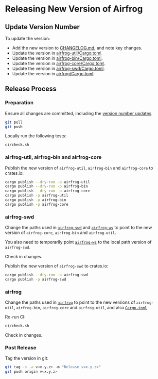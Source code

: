 # Releasing New Version of Airfrog

## Update Version Number

To update the version:

- Add the new version to [CHANGELOG.md](CHANGELOG.md), and note key changes.
- Update the version in [airfrog-util/Cargo.toml](/airfrog-util/Cargo.toml).
- Update the version in [airfrog-bin/Cargo.toml](/airfrog-bin/Cargo.toml).
- Update the version in [airfrog-core/Cargo.toml](/airfrog-core/Cargo.toml).
- Update the version in [airfrog-swd/Cargo.toml](/airfrog-swd/Cargo.toml).
- Update the version in [airfrog/Cargo.toml](/airfrog/Cargo.toml).

## Release Process

### Preparation

Ensure all changes are committed, including the [version number updates](#update-version-number).

```bash
git pull
git push
```

Locally run the following tests:

```bash
ci/check.sh
```

### airfrog-util, airfrog-bin and airfrog-core

Publish the new version of `airfrog-util`, `airfrog-bin` and `airfrog-core` to crates.io:

```bash
cargo publish --dry-run -p airfrog-util
cargo publish --dry-run -p airfrog-bin
cargo publish --dry-run -p airfrog-core
cargo publish -p airfrog-util
cargo publish -p airfrog-bin
cargo publish -p airfrog-core
```

### airfrog-swd

Change the paths used in [`airfrog-swd`](airfrog-swd/Cargo.toml) and [`airfrog-ws`](Cargo/toml) to point to the new version of `airfrog-core`, `airfrog-bin` and `airfrog-util`.

You also need to temporarily point [`airfrog-ws`](Cargo.toml) to the local path version of `airfrog-swd`.

Check in changes.

Publish the new version of `airfrog-swd` to crates.io:

```bash
cargo publish --dry-run -p airfrog-swd
cargo publish -p airfrog-swd
```

### airfrog

Change the paths used in [`airfrog`](airfrog/Cargo.toml) to point to the new versions of `airfrog-util`, `airfrog-bin`, `airfrog-core` and `airfrog-util`, and also [`Cargo.toml`](Cargo.toml)

Re-run CI:

```bash
ci/check.sh
```

Check in changes.

### Post Release

Tag the version in git:

```bash
git tag -s -a v<x.y.z> -m "Release v<x.y.z>"
git push origin v<x.y.z>
```

